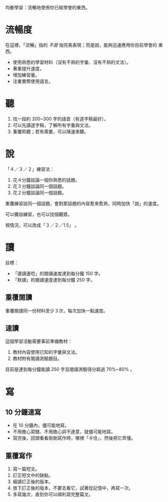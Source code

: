 均衡學習：流暢地使用你已經學會的東西。

# 流暢度

在這裡，「流暢」指的 *不是* 指完美表現；而是說，能夠迅速應用你目前學會的
東西。

* 使用熟悉的學習材料（沒有不熟的字彙、沒有不熟的文法）。
* 著重提升速度。
* 增加練習量。
* 注重實際使用語言。

# 聽

1.  找一段約 200~300  字的語音（有逐字稿最好）。
2.  可以先讀逐字稿，了解所有字彙與文法。
3.  重覆聆聽；若有需要，可以降速來聽。

# 說

「４／３／２」練習法：

1.  花４分鐘談論一個你熟悉的話題。
2.  花３分鐘談論同一個話題。
3.  花２分鐘談論同一個話題。

重覆練習談同一個話題，會對那話題的內容愈來愈熟，同時加快「說」的速度。

可以獨自練習，也可以找個聽眾。

視情況，可以改成「３／２／1.5」 。

# 讀

目標：
* 「邊讀邊唸」的閱讀速度達到每分鐘 150  字。
* 「默讀」的閱讀速度達到每分鐘 250  字。

##  重覆閱讀

重覆閱讀同一份材料至少３次，每次加快一點速度。

##  速讀

這個學習活動需要事前準備教材：

1.  教材內容使用已知的字彙與文法。
2.  教材附有閱讀測驗題目。

目前是達到每分鐘能讀 250  字且閱讀測驗得分超過 70%~80%  。

# 寫

##  10  分鐘速寫

* 在 10 分鐘內，儘可能地寫。
* 不用擔心寫錯、不用擔心詞不達意，就儘可能地寫。
* 寫完後，回頭看看剛剛寫作時，哪裡「卡住」，然後把它弄懂。

##  重覆寫作

1.  寫一篇短文。
2.  訂正短文中的缺點。
3.  細讀訂正後的版本。
4.  放下訂正後的版本，不要去看它，試著從記憶中，再寫一次。
5.  多寫幾次，直到你可以順利寫完整篇文。
